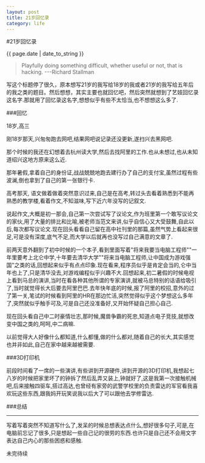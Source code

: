 ```yaml
---
layout: post
title: 21岁回忆录
category: life
---
```


#21岁回忆录

{{ page.date | date_to_string }}

> Playfully doing something difficult, whether useful or not, that is hacking.
> ---Richard Stallman

写这个标题停了很久，原本想写21岁的我写给18岁的我或者21岁的我写给五年后的我之类的题目。然后想想，其实主要也就回忆吧，然后突然就想到了艺妓回忆录这名字.那就用了回忆录这名字,想想似乎有些不太恰当,也不想想这么多了.

###回忆


18岁,高三

刚18岁那天,兴匆匆跑去网吧,结果网吧说记录还没更新,遂扫兴去黑网吧.

那个时候的我还在幻想着去杭州读大学,然后去找阿里的工作.也从未想过,也从未知道绍兴这地方原来这么近.

那年暑假,拿着自己的身份证,战战兢兢地跑去建行办了自己的支付宝,虽然过程有些波澜,倒也拿到了自己的第一张银行卡.

高考那天, 语文做着做着突然意识过来,自己是在高考,转过头去看着熟悉到不能再熟悉的教学楼,看着作文,不知滋味,写下近六年没写的记叙文.

说起作文,大概是初一那会,自己第一次尝试写了议论文,作为班里第一个敢写议论文的家伙,用了大量的排比和比喻,被老师当范文来讲,似乎自信心又大受鼓舞,自此以后,每次都写议论文.现在回头看看自己留在高中社刊里的那篇,虽然气势上看起来很足,可是没有深度,底气不足,而大学以后就再也没写过自己满意的文章了.

前两天意外翻到了初中时候的一个本子,看到里面写着"将来我要当电脑工程师""一年里要考上北仑中学,十年要去清华大学""将来当电脑工程师,让中国成为游戏强国"之类的话,回想起来似乎有点点印象.现在看来,程序员似乎是肯定会当的,仑中当年也上了,只是清华没去,对游戏编程似乎兴趣不大.回想起来,初二暑假的时候电视上看到马总的演讲,当时在看各种其他所谓的专家演讲,就被马总特别的话语给吸引了,当时就觉得长大后要去阿里巴巴.去年快年底的时候,报了阿里的校招,意外的过了第一关,笔试的时候看到阿里的HR在那边忙活,突然觉得似乎这个梦想这么多年了,突然就似乎触手可及,可是自己还没准备好,又开始怀疑自己担心自己.

现在回头看自己中二时豪情壮志,那时候,魔兽争霸的死忠,知道点电子竞技,就想改变中国之类的,呵呵,中二病嘛.

以前觉得大人好像什么都知道,什么都懂,做的什么都对,随着自己的长大,其实感觉也并非如此,自己在家中越来越被需要.



###3D打印机


前段时间看了一席的一些演讲,有些讲到开源硬件,讲到开源的3D打印机,我想起七八岁的时候把家里坏了的钟拆了然后乱弄又装上,钟就好了,这是我第一次接触机械吧,后来接触四驱车,搭过高达,也曾经有家旁的武警学校里的负责雷达的军官看我喜欢玩这些东西,跟我妈开玩笑说我以后大了可以跟他去学修雷达.

###总结

-------------------

写着写着突然不知道写什么了,发呆的时候总想表达点什么,想好很多句子,可是,在电脑前忘记了很多,只是想起一些自己记的很劳的东西.也许只是自己还不会用文字表达自己内心的那些困惑和感触.


未完待续

